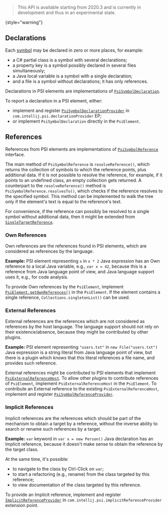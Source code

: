 [//]: # (title: Declarations and References)

<!-- Copyright 2000-2022 JetBrains s.r.o. and other contributors. Use of this source code is governed by the Apache 2.0 license that can be found in the LICENSE file. -->

> This API is available starting from 2020.3 and is currently in development and thus in an experimental state.
>
{style="warning"}

## Declarations

Each [symbol](symbols.md) may be declared in zero or more places, for example:

- a C# partial class is a symbol with several declarations;
- a property key is a symbol possibly declared in several files simultaneously;
- a Java local variable is a symbol with a single declaration;
- and a file is a symbol without declarations; it has only references.

Declarations in PSI elements are implementations of
[`PsiSymbolDeclaration`](%gh-ic%/platform/core-api/src/com/intellij/model/psi/PsiSymbolDeclaration.java).

To report a declaration in a PSI element, either:

- implement and register
  [`PsiSymbolDeclarationProvider`](%gh-ic%/platform/core-api/src/com/intellij/model/psi/PsiSymbolDeclarationProvider.java) in `com.intellij.psi.declarationProvider` EP;
- or implement `PsiSymbolDeclaration` directly in the `PsiElement`.

## References

References from PSI elements are implementations of
[`PsiSymbolReference`](%gh-ic%/platform/core-api/src/com/intellij/model/psi/PsiSymbolReference.java) interface.

The main method of `PsiSymbolReference` is `resolveReference()`, which returns the collection of symbols to which the reference points,
plus additional data.
If it is not possible to resolve the reference, for example, if it points to an undefined class, an empty collection gets returned.
A counterpart to the `resolveReference()` method is `PsiSymbolReference.resolvesTo()`,
which checks if the reference resolves to the specified symbol.
This method can be implemented to walk the tree only if the element's text is equal to the reference's text.

For convenience, if the reference can possibly be resolved to a single symbol without additional data, then it might be extended from
[`SingleTargetReference`](%gh-ic%/platform/core-api/src/com/intellij/model/SingleTargetReference.java).

### Own References

Own references are the references found in PSI elements, which are considered as references by the language.

**Example:**
PSI element representing `x` in `x * 2` Java expression has an Own reference to a local Java variable, e.g., `var x = 42`,
because this is a reference from Java language point of view, and Java language support uses it, e.g., for code analysis.

To provide Own references by the `PsiElement`, implement
[`PsiElement.getOwnReferences()`](%gh-ic%/platform/core-api/src/com/intellij/psi/PsiElement.java) in the `PsiElement`.
If the element contains a single reference, `Collections.singletonList()` can be used.

### External References

External references are the references which are not considered as references by the host language.
The language support should not rely on their existence/absence, because they might be contributed by other plugins.

**Example:**
PSI element representing `"users.txt"` in `new File("users.txt")` Java expression is a string literal from Java language point of view,
but there is a plugin which _knows_ that this literal references a file name, and provides such reference.

External references might be contributed to PSI elements
that implement [`PsiExternalReferenceHost`](%gh-ic%/platform/core-api/src/com/intellij/model/psi/PsiExternalReferenceHost.java).
To allow other plugins to contribute references of `PsiElement`, implement `PsiExternalReferenceHost` in the `PsiElement`.
To contribute an External reference to the existing `PsiExternalReferenceHost`, implement and register
[`PsiSymbolReferenceProvider`](%gh-ic%/platform/core-api/src/com/intellij/model/psi/PsiSymbolReferenceProvider.java).

### Implicit References

Implicit references are the references which should be part of the mechanism to obtain a target by a reference,
without the inverse ability to search or rename such references by a target.

**Example:**
`var` keyword in `var x = new Person()` Java declaration has an Implicit reference, because it doesn't make sense to obtain the reference by the target class.

At the same time, it's possible:

- to navigate to the class by <shortcut>Ctrl-Click</shortcut> on `var`;
- to start a refactoring (e.g., rename) from the class targeted by this reference;
- to view documentation of the class targeted by this reference.

To provide an Implicit reference, implement and register
[`ImplicitReferenceProvider`](%gh-ic%/platform/core-api/src/com/intellij/model/psi/ImplicitReferenceProvider.java)
in `com.intellij.psi.implicitReferenceProvider` extension point.
